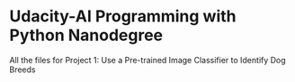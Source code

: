 # Udacity-AI Programming with Python Nanodegree
 All the files for Project 1: Use a Pre-trained Image Classifier to Identify Dog Breeds
